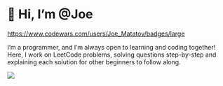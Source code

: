 # 👋 Hi, I’m @Joe 

https://www.codewars.com/users/Joe_Matatov/badges/large

I’m a programmer, and I’m always open to learning and coding together! Here, I work on LeetCode problems, solving questions step-by-step and explaining each solution for other beginners to follow along.

![](https://leetcard.jacoblin.cool/JoeMat18?cache=0)
